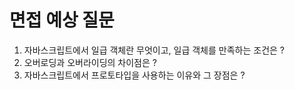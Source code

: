 # 면접 예상 질문

1. 자바스크립트에서 일급 객체란 무엇이고, 일급 객체를 만족하는 조건은 ?
2. 오버로딩과 오버라이딩의 차이점은 ?
3. 자바스크립트에서 프로토타입을 사용하는 이유와 그 장점은 ?
